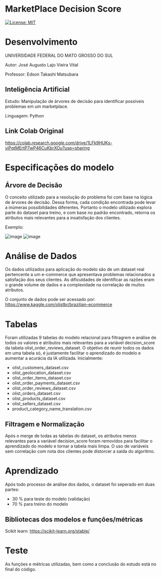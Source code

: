 # MarketPlace Decision Score
 [![License: MIT](https://img.shields.io/badge/License-MIT-blue.svg)](https://github.com/Z-Augusto-Vital/8Puzzle-A-Star/blob/main/LICENSE)
 
 # Desenvolvimento
 UNIVERSIDADE FEDERAL DO MATO GROSSO DO SUL
 
 Autor: José Augusto Lajo Vieira Vital
 
 Professor: Edson Takashi Matsubara
 
 ## Inteligência Artificial 
 
 Estudo: Manipulação de árvores de decisão para identificar possíveis problemas em um marketplace.
 
 Linguagem: Python
 
 ## Link Colab Original
 
 https://colab.research.google.com/drive/1LFk9HUKs-viPqtMErtP7wP46CuKbrXOu?usp=sharing
 
 # Especificações do modelo
 
 ## Árvore de Decisão
 
  O conceito utilizado para a resolução do problema foi com base na lógica de árvores de decisão. Dessa forma, cada condição encontrada pode levar a 
 inúmeras possibilidades diferentes. Portanto o modelo utilizado explora parte do dataset para treino, e com base no padrão encontrado, retorna os atributos mais 
 relevantes para a insatisfação dos clientes.
 
 Exemplo:
 
![image](https://www.researchgate.net/profile/Cristiano-Torezzan/publication/298217297/figure/fig1/AS:419286158987270@1476977018644/Figura-1-EsquematizacEsquematizacEsquematizacao-de-uma-arvore-de-decisao-Fonte-Dos_Q320.jpg)
![image](https://i0.wp.com/www.analyticsvidhya.com/wp-content/uploads/2016/04/dt.png?resize=525%2C414&ssl=1)
 
 # Análise de Dados
 
 Os dados utilizados para aplicação do modelo são de um dataset real pertencente a um e-commerce que apresentava problemas relacionados a satisfação dos seus clientes. As dificuldades de identificar as razões eram o grande volume de dados e a complexidade na correlação de muitos atributos.
 
 O conjunto de dados pode ser acessado por: https://www.kaggle.com/olistbr/brazilian-ecommerce

# Tabelas
Foram utilizadas 9 tabelas do modelo relacional para filtragrem e análise de todos os valores e atributos mais relevantes para a variável decision_score
da tabela olist_order_reviews_dataset. O objetivo de reunir todos os dados em uma tabela só, é justamente facilitar o aprendizado do modelo e aumentar
a acurácia da IA utilizada.
Inicialmente:
- olist_customers_dataset.csv
- olist_geolocation_dataset.csv
- olist_order_items_dataset.csv
- olist_order_payments_dataset.csv
- olist_order_reviews_dataset.csv
- olist_orders_dataset.csv
- olist_products_dataset.csv
- olist_sellers_dataset.csv
- product_category_name_translation.csv

## Filtragem e Normalização
Após o merge de todas as tabelas do dataset, os atributos menos relevantes para a variável decision_score foram removidos para facilitar o aprendizado
do modelo e tornar a tabela mais limpa. O uso de variáveis sem correlação com nota dos clientes pode distorcer a saída do algoritmo.

# Aprendizado
Após todo processo de análise dos dados, o dataset foi seperado em duas partes:
- 30 % para teste do modelo (validação)
- 70 % para treino do modelo

## Bibliotecas dos modelos e funções/métricas 
Scikit learn: https://scikit-learn.org/stable/

# Teste
As funções e métricas utilizadas, bem como a conclusão do estudo está no final do código.












